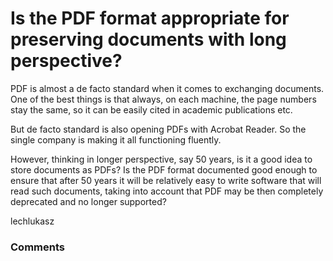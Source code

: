 Is the PDF format appropriate for preserving documents with long perspective?
=====================
PDF is almost a de facto standard when it comes to exchanging documents.
One of the best things is that always, on each machine, the page numbers
stay the same, so it can be easily cited in academic publications etc.

But de facto standard is also opening PDFs with Acrobat Reader. So the
single company is making it all functioning fluently.

However, thinking in longer perspective, say 50 years, is it a good idea
to store documents as PDFs? Is the PDF format documented good enough to
ensure that after 50 years it will be relatively easy to write software
that will read such documents, taking into account that PDF may be then
completely deprecated and no longer supported?

lechlukasz

### Comments ###



